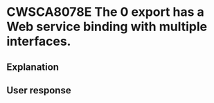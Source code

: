 # CWSCA8078E The 0 export has a Web service binding with multiple interfaces.

## Explanation

## User response